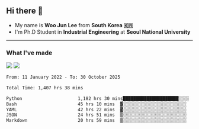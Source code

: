 ## Hi there 👋

- My name is **Woo Jun Lee** from **South Korea 🇰🇷**
- I'm Ph.D Student in **Industrial Engineering** at **Seoul National University**

---

### What I've made

<a href="https://share.streamlit.io/tomtom1103/kuiai_hackathon_2022/main/JL_app.py"><img src="https://img.shields.io/badge/Journey Lee-161B22?style=for-the-badge&logo=streamlit&logoColor=FF4B4B"/></a> <a href="https://jeon-100.github.io/Dangzang/"><img src="https://img.shields.io/badge/당신을 위한 장학금, 당장!-161B22?style=for-the-badge&logo=react&logoColor=#61DAFB"/></a>

<!--START_SECTION:waka-->

```txt
From: 11 January 2022 - To: 30 October 2025

Total Time: 1,407 hrs 38 mins

Python                     1,182 hrs 30 mins█████████████████████░░░░   83.35 %
Bash                       45 hrs 10 mins  ▓░░░░░░░░░░░░░░░░░░░░░░░░   03.18 %
YAML                       42 hrs 22 mins  ▓░░░░░░░░░░░░░░░░░░░░░░░░   02.99 %
JSON                       24 hrs 51 mins  ▒░░░░░░░░░░░░░░░░░░░░░░░░   01.75 %
Markdown                   20 hrs 59 mins  ▒░░░░░░░░░░░░░░░░░░░░░░░░   01.48 %
```

<!--END_SECTION:waka-->
